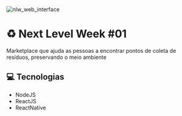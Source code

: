 ![nlw_web_interface](https://user-images.githubusercontent.com/43761919/87741734-a0466080-c7bb-11ea-9c1e-cb1cd4690043.jpg)
# :recycle: Next Level Week #01

Marketplace que ajuda as pessoas a encontrar pontos de coleta de resíduos, preservando o meio ambiente

## :computer: Tecnologias
- NodeJS
- ReactJS
- ReactNative
